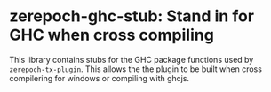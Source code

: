 # zerepoch-ghc-stub: Stand in for GHC when cross compiling

This library contains stubs for the GHC package functions
used by `zerepoch-tx-plugin`.  This allows the the plugin
to be built when cross compilering for windows or
compiling with ghcjs.
